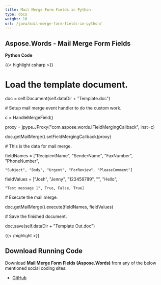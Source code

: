 ```yaml
---
title: Mail Merge Form Fields in Python
type: docs
weight: 10
url: /java/mail-merge-form-fields-in-python/
---
```


## **Aspose.Words - Mail Merge Form Fields**
**Python Code**

{{< highlight csharp >}}

 # Load the template document.

doc = self.Document(self.dataDir + "Template.doc")

\# Setup mail merge event handler to do the custom work.

c = HandleMergeField()

proxy = jpype.JProxy("com.aspose.words.IFieldMergingCallback", inst=c)

doc.getMailMerge().setFieldMergingCallback(proxy)

\# This is the data for mail merge.

fieldNames = ["RecipientName", "SenderName", "FaxNumber", "PhoneNumber",

    "Subject", "Body", "Urgent", "ForReview", "PleaseComment"]

fieldValues = ["Josh", "Jenny", "123456789", "", "Hello",

    "Test message 1", True, False, True]

\# Execute the mail merge.

doc.getMailMerge().execute(fieldNames, fieldValues)

\# Save the finished document.

doc.save(self.dataDir + "Template Out.doc")

{{< /highlight >}}
## **Download Running Code**
Download **Mail Merge Form Fields (Aspose.Words)** from any of the below mentioned social coding sites:

- [GitHub](https://github.com/aspose-words/Aspose.Words-for-Java/blob/master/Plugins/Aspose_Words_Java_for_Python/tests/mailmergeandreporting/mailmergeformfields/MailMergeFormFields.py)
